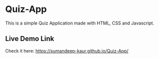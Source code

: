 # Quiz-App
This is a simple Quiz Application made with HTML, CSS and Javascript.

## Live Demo Link
Check it here: https://sumandeep-kaur.github.io/Quiz-App/
